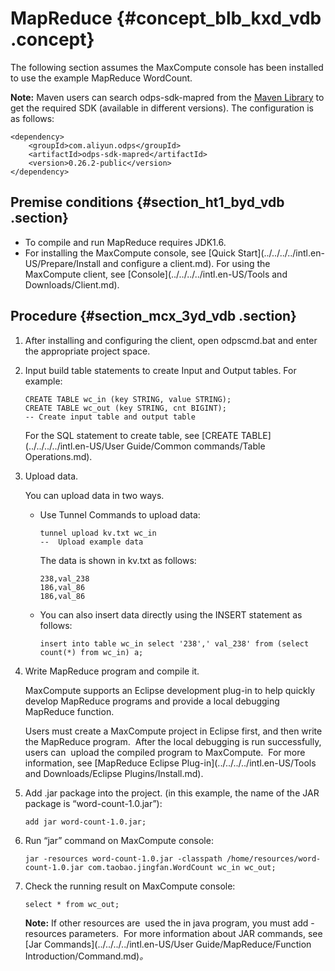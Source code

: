 # MapReduce {#concept_blb_kxd_vdb .concept}

The following section assumes the MaxCompute console has been installed to use the example MapReduce WordCount.

**Note:** Maven users can search odps-sdk-mapred from the [Maven Library](http://search.maven.org/) to get the required SDK \(available in different versions\). The configuration is as follows:

```
<dependency>
    <groupId>com.aliyun.odps</groupId>
    <artifactId>odps-sdk-mapred</artifactId>
    <version>0.26.2-public</version>
</dependency>
```

## Premise conditions {#section_ht1_byd_vdb .section}

-   To compile and run MapReduce requires JDK1.6.
-   For installing the MaxCompute console, see [Quick Start](../../../../intl.en-US/Prepare/Install and configure a client.md). For using the MaxCompute client, see [Console](../../../../intl.en-US/Tools and Downloads/Client.md).

## Procedure {#section_mcx_3yd_vdb .section}

1.  After installing and configuring the client, open odpscmd.bat and enter the appropriate project space.
2.  Input build table statements to create Input and Output tables. For example:

    ```
    CREATE TABLE wc_in (key STRING, value STRING);
    CREATE TABLE wc_out (key STRING, cnt BIGINT);
    -- Create input table and output table
    ```

    For the SQL statement to create table, see [CREATE TABLE](../../../../intl.en-US/User Guide/Common commands/Table Operations.md).

3.  Upload data.

    You can upload data in two ways.

    -   Use Tunnel Commands to upload data:

        ```
        tunnel upload kv.txt wc_in
        --  Upload example data
        ```

        The data is shown in kv.txt as follows:

        ```
        238,val_238
        186,val_86
        186,val_86
        ```

    -   You can also insert data directly using the INSERT statement as follows:

        ```
        insert into table wc_in select '238',' val_238' from (select count(*) from wc_in) a;
        ```

4.  Write MapReduce program and compile it.

    MaxCompute supports an Eclipse development plug-in to help quickly develop MapReduce programs and provide a local debugging MapReduce function.

    Users must create a MaxCompute project in Eclipse first, and then write the MapReduce program.  After the local debugging is run successfully, users can  upload the compiled program to MaxCompute.  For more information, see [MapReduce Eclipse Plug-in](../../../../intl.en-US/Tools and Downloads/Eclipse Plugins/Install.md).

5.  Add .jar package into the project. \(in this example, the name of the JAR package is “word-count-1.0.jar”\):

    ```
    add jar word-count-1.0.jar;
    ```

6.  Run “jar” command on MaxCompute console:

    ```
    jar -resources word-count-1.0.jar -classpath /home/resources/word-count-1.0.jar com.taobao.jingfan.WordCount wc_in wc_out;
    ```

7.  Check the running result on MaxCompute console:

    ```
    select * from wc_out;
    ```

    **Note:** If other resources are  used the in java program, you must add -resources parameters.  For more information about JAR commands, see [Jar Commands](../../../../intl.en-US/User Guide/MapReduce/Function Introduction/Command.md)*。*


